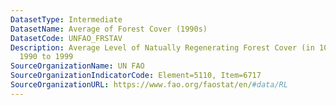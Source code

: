 ```yaml
---
DatasetType: Intermediate
DatasetName: Average of Forest Cover (1990s)
DatasetCode: UNFAO_FRSTAV
Description: Average Level of Natually Regenerating Forest Cover (in 1000ha) from
  1990 to 1999
SourceOrganizationName: UN FAO
SourceOrganizationIndicatorCode: Element=5110, Item=6717
SourceOrganizationURL: https://www.fao.org/faostat/en/#data/RL
---
```



